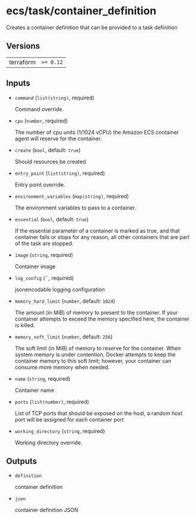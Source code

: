 # ecs/task/container_definition

Creates a container definition that can be provided to a task definition

<!-- bin/docs -->

## Versions

| | |
|-|-|
| terraform | `>= 0.12` |

## Inputs

* `command` (`list(string)`, required)

    Command override.

* `cpu` (`number`, required)

    The number of cpu units (1/1024 vCPU) the Amazon ECS container agent will reserve for the container.

* `create` (`bool`, default: `true`)

    Should resources be created

* `entry_point` (`list(string)`, required)

    Entry point override.

* `environment_variables` (`map(string)`, required)

    The environment variables to pass to a container.

* `essential` (`bool`, default: `true`)

    If the essential parameter of a container is marked as true, and that container fails or stops for any reason, all other containers that are part of the task are stopped.

* `image` (`string`, required)

    Container image

* `log_config` (``, required)

    jsonencodable logging configuration

* `memory_hard_limit` (`number`, default: `1024`)

    The amount (in MiB) of memory to present to the container. If your container attempts to exceed the memory specified here, the container is killed.

* `memory_soft_limit` (`number`, default: `256`)

    The soft limit (in MiB) of memory to reserve for the container. When system memory is under contention, Docker attempts to keep the container memory to this soft limit; however, your container can consume more memory when needed.

* `name` (`string`, required)

    Container name

* `ports` (`list(number)`, required)

    List of TCP ports that should be exposed on the host, a random host port will be assigned for each container port

* `working_directory` (`string`, required)

    Working directory override.



## Outputs

* `definition`

    container definition

* `json`

    container definition JSON
